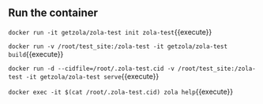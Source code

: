 ## Run the container

`docker run -it getzola/zola-test init zola-test`{{execute}}

`docker run -v /root/test_site:/zola-test -it getzola/zola-test build`{{execute}}

`docker run -d --cidfile=/root/.zola-test.cid -v /root/test_site:/zola-test -it getzola/zola-test serve`{{execute}}

`docker exec -it $(cat /root/.zola-test.cid) zola help`{{execute}}
